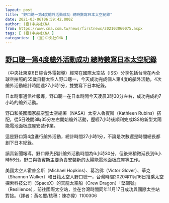 ```yaml
---
layout: post
title: "野口聰一第4度艙外活動成功 總時數寫日本太空紀錄"
date: 2021-03-06T06:59:42.000Z
author: (臺)中央社CNA
from: https://www.cna.com.tw/news/firstnews/202103060075.aspx
tags: [ (臺)中央社CNA ]
categories: [ (臺)中央社CNA ]
---
```

<!--1615013982000-->
[野口聰一第4度艙外活動成功 總時數寫日本太空紀錄](https://www.cna.com.tw/news/firstnews/202103060075.aspx)
------

<div>
<div></div><div class="paragraph"><p>（中央社東京6日綜合外電報導）經常在國際太空站（ISS）分享包括台灣在內全球空拍照的55歲日籍太空人野口聰一，今天成功完成個人第4度的艙外活動，4次艙外活動總計時間達27小時1分，雙雙寫下日本紀錄。</p><p>日本時事通信社報導，野口聰一在日本時間今天凌晨3時30分左右，成功完成約7小時的艙外活動。</p><p>野口和美國國家航空暨太空總署（NASA）太空人魯賓斯（Kathleen Rubins）搭配，從5日晚間8時35分左右開始艙外活動，歷經7小時後順利完成ISS的新型太陽能電池面板底座安裝作業。</p><p>這是野口第4度進行艙外活動，總計時間27小時1分，不論是次數還是時間總長都創下日本紀錄。</p><p>讀賣新聞報導，野口原先預計艙外活動時間為6小時30分，但後來稍微延長到6小時56分。野口與魯賓斯主要負責安裝新的太陽能電池面板底座等工作。</p><p>美國太空人霍普金斯（Michael Hopkins）、葛洛佛（Victor Glover）、華克（Shannon Walker）和日籍太空人野口聰一，台灣時間2020年11月16日搭乘太空探索科技公司（SpaceX）的天龍太空船（Crew Dragon）「堅韌號」（Resilience），前往國際太空站，並在台灣時間同年11月17日成功與國際太空站對接。（譯者：黃名璽/核稿：陳亦偉）1100306</p></div>
</div>
